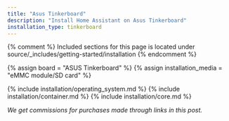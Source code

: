 ```yaml
---
title: "Asus Tinkerboard"
description: "Install Home Assistant on Asus Tinkerboard"
installation_type: tinkerboard
---
```

{% comment %}
Included sections for this page is located under source/_includes/getting-started/installation
{% endcomment %}

{% assign board = "ASUS Tinkerboard" %}
{% assign installation_media = "eMMC module/SD card" %}

{% include installation/operating_system.md %}
{% include installation/container.md %}
{% include installation/core.md %}

_We get commissions for purchases made through links in this post._
